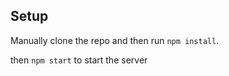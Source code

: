 ## Setup

Manually clone the repo and then run `npm install`.


then `npm start` to start the server